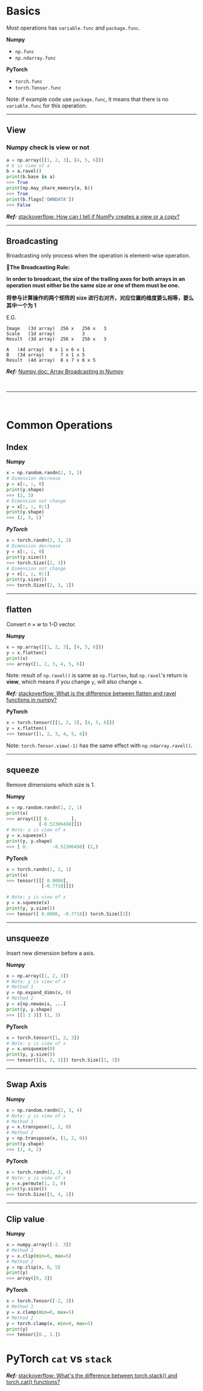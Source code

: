 # Basics

Most operations has `variable.func` and `package.func`.

**Numpy**

- `np.func`
- `np.ndarray.func`

**PyTorch**

- `torch.func`
- `torch.Tensor.func`

Note: if example code use `package.func`, it means that there is no `variable.func` for this operation.

---

## View

### Numpy check is view or not

```python
a = np.array([[1, 2, 3], [4, 5, 6]])
# b is view of a
b = a.ravel()
print(b.base is a)
>>> True
print(np.may_share_memory(a, b))
>>> True
print(b.flags['OWNDATA'])
>>> False
```

**_Ref:_** [stackoverflow: How can I tell if NumPy creates a view or a copy?](https://stackoverflow.com/questions/11524664/how-can-i-tell-if-numpy-creates-a-view-or-a-copy)

---

## Broadcasting

Broadcasting only process when the operation is element-wise operation.

**:star2:The Broadcasting Rule:**

**In order to broadcast, the size of the trailing axes for both arrays in an operation must either be the same size or one of them must be one.**

**将参与计算操作的两个矩阵的 size 进行右对齐，对应位置的维度要么相等，要么其中一个为 1**

E.G.

```shell
Image	(3d array)	256 x	256 x	3
Scale	(1d array)	 	 	3
Result	(3d array)	256 x	256 x	3
```

```shell
A	(4d array)	8 x	1 x	6 x	1
B	(3d array)	 	7 x	1 x	5
Result	(4d array)	8 x	7 x	6 x	5
```

**_Ref:_** [Numpy doc: Array Broadcasting in Numpy](https://docs.scipy.org/doc/numpy/user/theory.broadcasting.html#array-broadcasting-in-numpy)

<!--  -->
<br>

---

<br>
<!--  -->

# Common Operations

## Index

**Numpy**

```python
x = np.random.randn(2, 3, 2)
# Dimension decrease
y = x[:, :, 0]
print(y.shape)
>>> (2, 3)
# Dimension not change
y = x[:, :, 0:1]
print(y.shape)
>>> (2, 3, 1)`
```

**_PyTorch_**

```python
x = torch.randn(2, 3, 2)
# Dimension decrease
y = x[:, :, 0]
print(y.size())
>>> torch.Size([2, 3])
# Dimension not change
y = x[:, :, 0:1]
print(y.size())
>>> torch.Size([2, 3, 1])
```

---

## flatten

Convert $n \times w$ to 1-D vector.

**Numpy**

```python
x = np.array([[1, 2, 3], [4, 5, 6]])
y = x.flatten()
print(x)
>>> array([1, 2, 3, 4, 5, 6])
```

Note: result of `np.ravel()` is same as `np.flatten`, but `np.ravel`'s return is **view**, which means if you change `y`, will also change `x`.

**_Ref:_** [stackoverflow: What is the difference between flatten and ravel functions in numpy?](https://stackoverflow.com/a/28930580/4636081)

**PyTorch**

```python
x = torch.tensor([[1, 2, 3], [4, 5, 6]])
y = x.flatten()
>>> tensor([1, 2, 3, 4, 5, 6])
```

Note: `torch.Tensor.view(-1)` has the same effect with `np.ndarray.ravel()`.

---

## squeeze

Remove dimensions which size is 1.

**Numpy**

```python
x = np.random.randn(1, 2, 1)
print(x)
>>> array([[[ 0.        ],
            [-0.52306498]]])
# Note: y is view of x
y = x.squeeze()
print(y, y.shape)
>>> [ 0.         -0.52306498] (2,)
```

**PyTorch**

```python
x = torch.randn(1, 2, 1)
print(x)
>>> tensor([[[ 0.0000],
             [-0.7718]]])

# Note: y is view of x
y = x.squeeze(x)
print(y, y.size())
>>> tensor([ 0.0000, -0.7718]) torch.Size([2])
```

---

## unsqueeze

Insert new dimension before a axis.

**Numpy**

```python
x = np.array([1, 2, 3])
# Note: y is view of x
# Method 1
y = np.expand_dims(x, 0)
# Method 2
y = x[np.newaxis, ...]
print(y, y.shape)
>>> [[1 2 3]] (1, 3)
```

**PyTorch**

```python
x = torch.tensor([1, 2, 3])
# Note: y is view of x
y = x.unsqueeze(0)
print(y, y.size())
>>> tensor([[1, 2, 3]]) torch.Size([1, 3])
```

---

## Swap Axis

**Numpy**

```python
x = np.random.randn(2, 3, 4)
# Note: y is view of x
# Method 1
y = x.transpose(1, 2, 0)
# Method 2
y = np.transpose(x, (1, 2, 0))
print(y.shape)
>>> (3, 4, 2)
```

**PyTorch**

```python
x = torch.randn(2, 3, 4)
# Note: y is view of x
y = x.permute(1, 2, 0)
print(y.size())
>>> torch.Size([3, 4, 2])
```

---

## Clip value

**Numpy**

```python
x = numpy.array([-2. 3])
# Method 1
y = x.clip(min=0, max=5)
# Method 2
y = np.clip(x, 0, 5)
print(y)
>>> array([0, 3])
```

**PyTorch**

```python
x = torch.Tensor([-2, 3])
# Method 1
y = x.clamp(min=0, max=5)
# Method 2
y = torch.clamp(x, min=0, max=5)
print(y)
>>> tensor([0., 3.])
```

# PyTorch `cat` vs `stack`

**_Ref:_** [stackoverflow: What's the difference between torch.stack() and torch.cat() functions?](https://stackoverflow.com/questions/54307225/whats-the-difference-between-torch-stack-and-torch-cat-functions/54307331)
